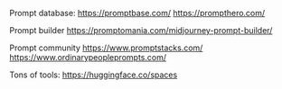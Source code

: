 Prompt database:
https://promptbase.com/
https://prompthero.com/

Prompt builder
https://promptomania.com/midjourney-prompt-builder/

Prompt community
https://www.promptstacks.com/
https://www.ordinarypeopleprompts.com/

Tons of tools:
https://huggingface.co/spaces

